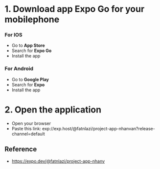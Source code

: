 # 1. Download app Expo Go for your mobilephone

### For IOS

- Go to **App Store**
- Search for **Expo Go**
- Install the app

### For Android

- Go to **Google Play**
- Search for **Expo**
- Install the app

# 2. Open the application

- Open your browser
- Paste this link: exp://exp.host/@fatnlazi/project-app-nhanvan?release-channel=default

## Reference
- https://expo.dev/@fatnlazi/project-app-nhanv
